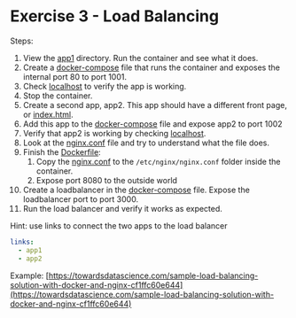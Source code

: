 # Exercise 3 - Load Balancing

Steps:

1. View the [app1](app1) directory. Run the container and see what it does.
2. Create a [docker-compose](docker-compose-net.yml) file that runs the container and exposes the internal port 80 to
   port 1001.
3. Check [localhost](https://localhost:1001) to verify the app is working.
4. Stop the container.
5. Create a second app, app2. This app should have a different front page, or [index.html](app1/web/index.html).
6. Add this app to the [docker-compose](docker-compose-net.yml) file and expose app2 to port 1002
7. Verify that app2 is working by checking [localhost](https://localhost:1002).
8. Look at the [nginx.conf](load-balancer/nginx.conf) file and try to understand what the file does.
9. Finish the [Dockerfile](load-balancer/Dockerfile):
   1. Copy the [nginx.conf](load-balancer/nginx.conf) to the `/etc/nginx/nginx.conf` folder inside the container.
   2. Expose port 8080 to the outside world
10. Create a loadbalancer in the [docker-compose](docker-compose-net.yml) file. Expose the loadbalancer port to
    port 3000.
11. Run the load balancer and verify it works as expected.

Hint: use links to connect the two apps to the load balancer

```yaml
links:
  - app1
  - app2
```

Example:
[https://towardsdatascience.com/sample-load-balancing-solution-with-docker-and-nginx-cf1ffc60e644](https://towardsdatascience.com/sample-load-balancing-solution-with-docker-and-nginx-cf1ffc60e644)
